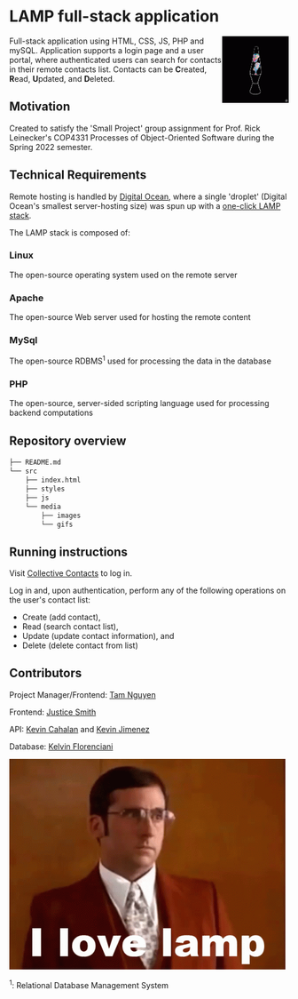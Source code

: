# LAMP full-stack application

<img src="media/../src/media/gifs/lava-lamp.gif" alt="lava-lamp" width="120"  align="right"/>

Full-stack application using HTML, CSS, JS, PHP and mySQL. Application supports a login page and a user portal, where authenticated users can search for contacts in their remote contacts list. Contacts can be **C**reated, **R**ead, **U**pdated, and **D**eleted.

## Motivation

Created to satisfy the 'Small Project' group assignment for Prof. Rick Leinecker's COP4331 Processes of Object-Oriented Software during the Spring 2022 semester.

## Technical Requirements
Remote hosting is handled by [Digital Ocean](https://www.digitalocean.com/), where a single 'droplet' (Digital Ocean's smallest server-hosting size) was spun up with a [one-click LAMP stack](https://marketplace.digitalocean.com/apps/lamp).

The LAMP stack is composed of:
### **L**inux
The open-source operating system used on the remote server
### **A**pache
The open-source Web server used for hosting the remote content
### **M**ySql
The open-source RDBMS<sup>1</sup> used for processing the data in the database
### **P**HP
The open-source, server-sided scripting language used for processing backend computations

## Repository overview
```
├── README.md
└── src
    ├── index.html
    ├── styles
    ├── js    
    └── media
        ├── images
        └── gifs
```

## Running instructions

Visit [Collective Contacts](http://collectivecontacts.xyz) to log in.

Log in and, upon authentication, perform any of the following operations on the user's contact list:
- Create (add contact),
- Read (search contact list),
- Update (update contact information), and 
- Delete (delete contact from list)


## Contributors

Project Manager/Frontend: [Tam Nguyen](https://github.com/)

Frontend: [Justice Smith](https://github.com/jcode94)

API: [Kevin Cahalan](https://github.com/kevinacahalan) and [Kevin Jimenez](https://github.com/KevinJ0226)

Database: [Kelvin Florenciani](https://github.com/Sagerushboy)

![steve-carell-love-lamp](src/media/gifs/carell-lamp.gif)

<sup>1</sup>: Relational Database Management System

